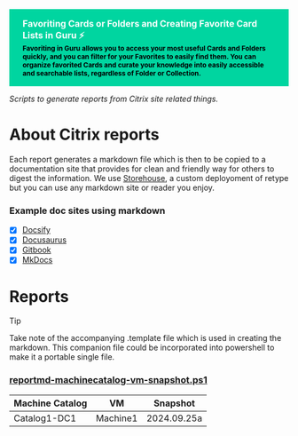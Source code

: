 <div style="background-color: #00d5a0; color: #ffffff; padding: 16px 24px;">
 <div style="font-size: 16px; font-weight: bold;"> Favoriting Cards or Folders and Creating Favorite Card Lists in Guru ⚡️</div>
 <div style="font-size: 12px; font-weight: bold; color:#000000;">
Favoriting in Guru allows you to access your most useful Cards and Folders quickly, and you can filter for your Favorites to easily find them. You can organize favorited Cards and curate your knowledge into easily accessible and searchable lists, regardless of Folder or Collection.
 </div>
</div>

_Scripts to generate reports from Citrix site related things._

# About Citrix reports

Each report generates a markdown file which is then to be copied to a documentation site that provides for clean and friendly way for others to digest the information. We use [Storehouse](https://github.com/virtualizebrief/collection/tree/main/retype), a custom deployoment of retype but you can use any markdown site or reader you enjoy.

### Example doc sites using markdown

- [x] [Docsify](https://docsify.org)
- [x] [Docusaurus](https://docusaurus.io/)
- [x] [Gitbook](https://gitbook.com)
- [x] [MkDocs](https://mkdocs.org)

# Reports

> [!TIP]
> Take note of the accompanying .template file which is used in creating the markdown. This companion file could be incorporated into powershell to make it a portable single file.

### [reportmd-machinecatalog-vm-snapshot.ps1](reportmd-machinecatalog-vm-snapshot.ps1)

| Machine Catalog | VM | Snapshot |
| --- | --- | --- |
|Catalog1-DC1 | Machine1 | 2024.09.25a |

